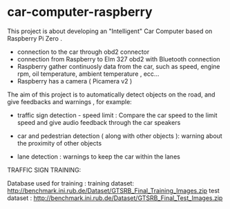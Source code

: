 # car-computer-raspberry

This project is about developing an "Intelligent" Car Computer based on Raspberry Pi Zero .

- connection to the car through obd2 connector 
- connection from Raspberry to Elm 327 obd2 with Bluetooth connection
- Raspberry gather continuosly data from the car, such as speed, engine rpm, oil temperature, ambient temperature , ecc...
- Raspberry has a camera ( Picamera v2 )


The aim of this project is to automatically detect objects on the road, and give feedbacks and warnings , for example:

- traffic sign detection - speed limit : Compare the car speed to the limit speed and give audio feedback through the car speakers

- car and pedestrian detection ( along with other objects ): warning about the proximity of other objects 

- lane detection : warnings to keep the car within the lanes

TRAFFIC SIGN TRAINING:

Database used for training : 
training dataset: http://benchmark.ini.rub.de/Dataset/GTSRB_Final_Training_Images.zip
test dataset    : http://benchmark.ini.rub.de/Dataset/GTSRB_Final_Test_Images.zip

